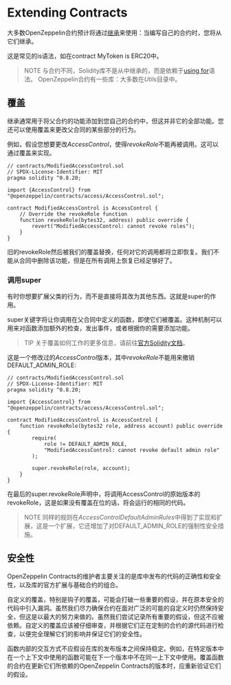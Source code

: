 # Extending Contracts
大多数OpenZeppelin合约预计将通过[继承](https://solidity.readthedocs.io/en/latest/contracts.html#inheritance)来使用：当编写自己的合约时，您将从它们继承。

这是常见的is语法，如在contract MyToken is ERC20中。

> NOTE
与合约不同，Solidity库不是从中继承的，而是依赖于[using for](https://solidity.readthedocs.io/en/latest/contracts.html#using-for)语法。
OpenZeppelin合约有一些库：大多数在*Utils*目录中。

## 覆盖
继承通常用于将父合约的功能添加到您自己的合约中，但这并非它的全部功能。您还可以使用覆盖来更改父合同的某些部分的行为。

例如，假设您想要更改*AccessControl*，使得*revokeRole*不能再被调用。这可以通过覆盖来实现。
```
// contracts/ModifiedAccessControl.sol
// SPDX-License-Identifier: MIT
pragma solidity ^0.8.20;

import {AccessControl} from "@openzeppelin/contracts/access/AccessControl.sol";

contract ModifiedAccessControl is AccessControl {
    // Override the revokeRole function
    function revokeRole(bytes32, address) public override {
        revert("ModifiedAccessControl: cannot revoke roles");
    }
}
```

旧的revokeRole然后被我们的覆盖替换，任何对它的调用都将立即恢复。我们不能从合同中删除该功能，但是在所有调用上恢复已经足够好了。

### 调用super
有时你想要扩展父类的行为，而不是直接将其改为其他东西。这就是super的作用。

super关键字将让你调用在父合同中定义的函数，即使它们被覆盖。这种机制可以用来对函数添加额外的检查，发出事件，或者根据你的需要添加功能。

> TIP
关于覆盖如何工作的更多信息，请前往[官方Solidity文档](https://solidity.readthedocs.io/en/latest/contracts.html#index-17)。

这是一个修改过的*AccessControl*版本，其中*revokeRole*不能用来撤销DEFAULT_ADMIN_ROLE:
```
// contracts/ModifiedAccessControl.sol
// SPDX-License-Identifier: MIT
pragma solidity ^0.8.20;

import {AccessControl} from "@openzeppelin/contracts/access/AccessControl.sol";

contract ModifiedAccessControl is AccessControl {
    function revokeRole(bytes32 role, address account) public override {
        require(
            role != DEFAULT_ADMIN_ROLE,
            "ModifiedAccessControl: cannot revoke default admin role"
        );

        super.revokeRole(role, account);
    }
}
```

在最后的super.revokeRole声明中，将调用AccessControl的原始版本的revokeRole，这是如果没有覆盖在位的话，将会运行的相同的代码。

> NOTE
同样的规则在*AccessControlDefaultAdminRules*中得到了实现和扩展，这是一个扩展，它还增加了对DEFAULT_ADMIN_ROLE的强制性安全措施。

## 安全性
OpenZeppelin Contracts的维护者主要关注的是库中发布的代码的正确性和安全性，以及库的官方扩展与基础合约的组合。

自定义的覆盖，特别是钩子的覆盖，可能会打破一些重要的假设，并在原本安全的代码中引入漏洞。虽然我们尽力确保合约在面对广泛的可能的自定义时仍然保持安全，但这是以最大的努力来做的。虽然我们尝试记录所有重要的假设，但这不应被依赖。自定义的覆盖应该被仔细审查，并根据它们正在定制的合约的源代码进行检查，以便完全理解它们的影响并保证它们的安全性。

函数内部的交互方式不应假设在库的发布版本之间保持稳定。例如，在特定版本中在一个上下文中使用的函数可能在下一个版本中不在同一上下文中使用。覆盖函数的合约在更新它们所依赖的OpenZeppelin Contracts的版本时，应重新验证它们的假设。